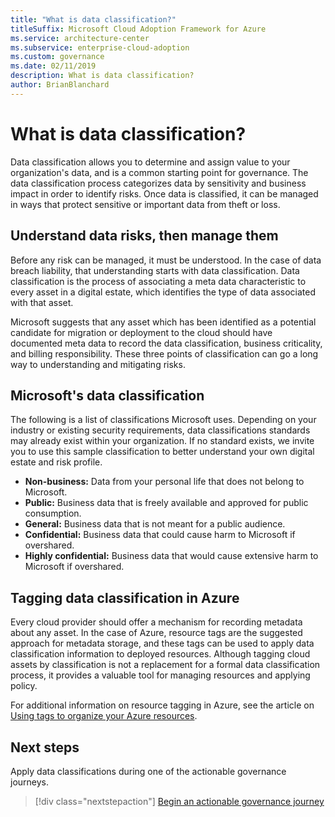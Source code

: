 ```yaml
---
title: "What is data classification?"
titleSuffix: Microsoft Cloud Adoption Framework for Azure
ms.service: architecture-center
ms.subservice: enterprise-cloud-adoption
ms.custom: governance
ms.date: 02/11/2019
description: What is data classification?
author: BrianBlanchard
---
```


<!-- markdownlint-disable MD026 -->

# What is data classification?

Data classification allows you to determine and assign value to your organization's data, and is a common starting point for governance. The data classification process categorizes data by sensitivity and business impact in order to identify risks. Once data is classified, it can be managed in ways that protect sensitive or important data from theft or loss.

## Understand data risks, then manage them

Before any risk can be managed, it must be understood. In the case of data breach liability, that understanding starts with data classification. Data classification is the process of associating a meta data characteristic to every asset in a digital estate, which identifies the type of data associated with that asset.

Microsoft suggests that any asset which has been identified as a potential candidate for migration or deployment to the cloud should have documented meta data to record the data classification, business criticality, and billing responsibility. These three points of classification can go a long way to understanding and mitigating risks.

## Microsoft's data classification

The following is a list of classifications Microsoft uses. Depending on your industry or existing security requirements, data classifications standards may already exist within your organization. If no standard exists, we invite you to use this sample classification to better understand your own digital estate and risk profile.

- **Non-business:** Data from your personal life that does not belong to Microsoft.
- **Public:** Business data that is freely available and approved for public consumption.
- **General:** Business data that is not meant for a public audience.
- **Confidential:** Business data that could cause harm to Microsoft if overshared.
- **Highly confidential:** Business data that would cause extensive harm to Microsoft if overshared.

## Tagging data classification in Azure

Every cloud provider should offer a mechanism for recording metadata about any asset. In the case of Azure, resource tags are the suggested approach for metadata storage, and these tags can be used to apply data classification information to deployed resources. Although tagging cloud assets by classification is not a replacement for a formal data classification process, it provides a valuable tool for managing resources and applying policy.

For additional information on resource tagging in Azure, see the article on [Using tags to organize your Azure resources](/azure/azure-resource-manager/resource-group-using-tags).

## Next steps

Apply data classifications during one of the actionable governance journeys.

> [!div class="nextstepaction"]
> [Begin an actionable governance journey](../journeys/index.md)
